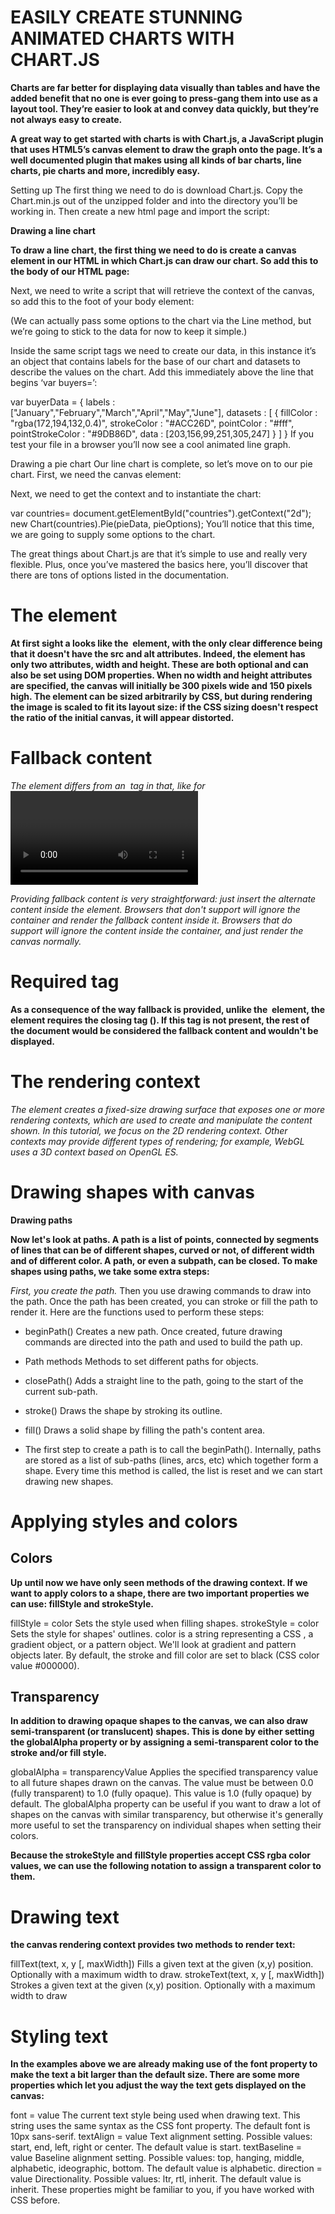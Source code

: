 # EASILY CREATE STUNNING ANIMATED CHARTS WITH CHART.JS

**Charts are far better for displaying data visually than tables and have the added benefit that no one is ever going to press-gang them into use as a layout tool. They’re easier to look at and convey data quickly, but they’re not always easy to create.**

**A great way to get started with charts is with Chart.js, a JavaScript plugin that uses HTML5’s canvas element to draw the graph onto the page. It’s a well documented plugin that makes using all kinds of bar charts, line charts, pie charts and more, incredibly easy.**

Setting up
The first thing we need to do is download Chart.js. Copy the Chart.min.js out of the unzipped folder and into the directory you’ll be working in. Then create a new html page and import the script:

<!DOCTYPE html>
<html lang="en">
    <head>
        <meta charset="utf-8" />
        <title>Chart.js demo</title>
        <script src='Chart.min.js'></script>
    </head>
    <body>
    </body>
</html>

 

**Drawing a line chart**

**To draw a line chart, the first thing we need to do is create a canvas element in our HTML in which Chart.js can draw our chart. So add this to the body of our HTML page:**

<canvas id="buyers" width="600" height="400"></canvas>

Next, we need to write a script that will retrieve the context of the canvas, so add this to the foot of your body element:

<script>
    var buyers = document.getElementById('buyers').getContext('2d');
    new Chart(buyers).Line(buyerData);
</script>
(We can actually pass some options to the chart via the Line method, but we’re going to stick to the data for now to keep it simple.)

Inside the same script tags we need to create our data, in this instance it’s an object that contains labels for the base of our chart and datasets to describe the values on the chart. Add this immediately above the line that begins ‘var buyers=’:

var buyerData = {
	labels : ["January","February","March","April","May","June"],
	datasets : [
		{
			fillColor : "rgba(172,194,132,0.4)",
			strokeColor : "#ACC26D",
			pointColor : "#fff",
			pointStrokeColor : "#9DB86D",
			data : [203,156,99,251,305,247]
		}
	]
}
If you test your file in a browser you’ll now see a cool animated line graph.

 

Drawing a pie chart
Our line chart is complete, so let’s move on to our pie chart. First, we need the canvas element:

<canvas id="countries" width="600" height="400"></canvas>
Next, we need to get the context and to instantiate the chart:

var countries= document.getElementById("countries").getContext("2d");
new Chart(countries).Pie(pieData, pieOptions);
You’ll notice that this time, we are going to supply some options to the chart.

The great things about Chart.js are that it’s simple to use and really very flexible. Plus, once you’ve mastered the basics here, you’ll discover that there are tons of options listed in the documentation.

# The <canvas> element

**At first sight a <canvas> looks like the <img> element, with the only clear difference being that it doesn't have the src and alt attributes. Indeed, the <canvas> element has only two attributes, width and height. These are both optional and can also be set using DOM properties. When no width and height attributes are specified, the canvas will initially be 300 pixels wide and 150 pixels high. The element can be sized arbitrarily by CSS, but during rendering the image is scaled to fit its layout size: if the CSS sizing doesn't respect the ratio of the initial canvas, it will appear distorted.**

# Fallback content

*The <canvas> element differs from an <img> tag in that, like for <video>, <audio>, or <picture> elements, it is easy to define some fallback content, to be displayed in older browsers not supporting it, like versions of Internet Explorer earlier than version 9 or textual browsers. You should always provide fallback content to be displayed by those browsers.*

*Providing fallback content is very straightforward: just insert the alternate content inside the <canvas> element. Browsers that don't support <canvas> will ignore the container and render the fallback content inside it. Browsers that do support <canvas> will ignore the content inside the container, and just render the canvas normally.*

# Required </canvas> tag

**As a consequence of the way fallback is provided, unlike the <img> element, the <canvas> element requires the closing tag (</canvas>). If this tag is not present, the rest of the document would be considered the fallback content and wouldn't be displayed.**

# The rendering context

*The <canvas> element creates a fixed-size drawing surface that exposes one or more rendering contexts, which are used to create and manipulate the content shown. In this tutorial, we focus on the 2D rendering context. Other contexts may provide different types of rendering; for example, WebGL uses a 3D context based on OpenGL ES.*

# Drawing shapes with canvas

**Drawing paths**

**Now let's look at paths. A path is a list of points, connected by segments of lines that can be of different shapes, curved or not, of different width and of different color. A path, or even a subpath, can be closed. To make shapes using paths, we take some extra steps:**

*First, you create the path.*
Then you use drawing commands to draw into the path.
Once the path has been created, you can stroke or fill the path to render it.
Here are the functions used to perform these steps:

* beginPath()
Creates a new path. Once created, future drawing commands are directed into the path and used to build the path up.

* Path methods
Methods to set different paths for objects.

* closePath()
Adds a straight line to the path, going to the start of the current sub-path.

* stroke()
Draws the shape by stroking its outline.

* fill()
Draws a solid shape by filling the path's content area.

* The first step to create a path is to call the beginPath(). Internally, paths are stored as a list of sub-paths (lines, arcs, etc) which together form a shape. Every time this method is called, the list is reset and we can start drawing new shapes.

# Applying styles and colors

## Colors

**Up until now we have only seen methods of the drawing context. If we want to apply colors to a shape, there are two important properties we can use: fillStyle and strokeStyle.**

fillStyle = color
Sets the style used when filling shapes.
strokeStyle = color
Sets the style for shapes' outlines.
color is a string representing a CSS <color>, a gradient object, or a pattern object. We'll look at gradient and pattern objects later. By default, the stroke and fill color are set to black (CSS color value #000000).


## Transparency

**In addition to drawing opaque shapes to the canvas, we can also draw semi-transparent (or translucent) shapes. This is done by either setting the globalAlpha property or by assigning a semi-transparent color to the stroke and/or fill style.**

globalAlpha = transparencyValue
Applies the specified transparency value to all future shapes drawn on the canvas. The value must be between 0.0 (fully transparent) to 1.0 (fully opaque). This value is 1.0 (fully opaque) by default.
The globalAlpha property can be useful if you want to draw a lot of shapes on the canvas with similar transparency, but otherwise it's generally more useful to set the transparency on individual shapes when setting their colors.

**Because the strokeStyle and fillStyle properties accept CSS rgba color values, we can use the following notation to assign a transparent color to them.**

# Drawing text

**the canvas rendering context provides two methods to render text:**

fillText(text, x, y [, maxWidth])
Fills a given text at the given (x,y) position. Optionally with a maximum width to draw.
strokeText(text, x, y [, maxWidth])
Strokes a given text at the given (x,y) position. Optionally with a maximum width to draw

 
# Styling text

**In the examples above we are already making use of the font property to make the text a bit larger than the default size. There are some more properties which let you adjust the way the text gets displayed on the canvas:**

font = value
The current text style being used when drawing text. This string uses the same syntax as the CSS font property. The default font is 10px sans-serif.
textAlign = value
Text alignment setting. Possible values: start, end, left, right or center. The default value is start.
textBaseline = value
Baseline alignment setting. Possible values: top, hanging, middle, alphabetic, ideographic, bottom. The default value is alphabetic.
direction = value
Directionality. Possible values: ltr, rtl, inherit. The default value is inherit.
These properties might be familiar to you, if you have worked with CSS before.



